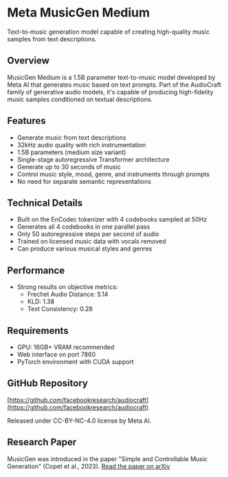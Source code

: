 # Meta MusicGen Medium

Text-to-music generation model capable of creating high-quality music samples from text descriptions.

## Overview
MusicGen Medium is a 1.5B parameter text-to-music model developed by Meta AI that generates music based on text prompts. Part of the AudioCraft family of generative audio models, it's capable of producing high-fidelity music samples conditioned on textual descriptions.

## Features
- Generate music from text descriptions
- 32kHz audio quality with rich instrumentation
- 1.5B parameters (medium size variant)
- Single-stage autoregressive Transformer architecture
- Generate up to 30 seconds of music
- Control music style, mood, genre, and instruments through prompts
- No need for separate semantic representations

## Technical Details
- Built on the EnCodec tokenizer with 4 codebooks sampled at 50Hz
- Generates all 4 codebooks in one parallel pass
- Only 50 autoregressive steps per second of audio
- Trained on licensed music data with vocals removed
- Can produce various musical styles and genres

## Performance
- Strong results on objective metrics:
  - Frechet Audio Distance: 5.14
  - KLD: 1.38
  - Text Consistency: 0.28

## Requirements
- GPU: 16GB+ VRAM recommended
- Web interface on port 7860
- PyTorch environment with CUDA support

## GitHub Repository
[https://github.com/facebookresearch/audiocraft](https://github.com/facebookresearch/audiocraft)

Released under CC-BY-NC-4.0 license by Meta AI.

## Research Paper
MusicGen was introduced in the paper "Simple and Controllable Music Generation" (Copet et al., 2023).
[Read the paper on arXiv](https://arxiv.org/abs/2306.05284) 